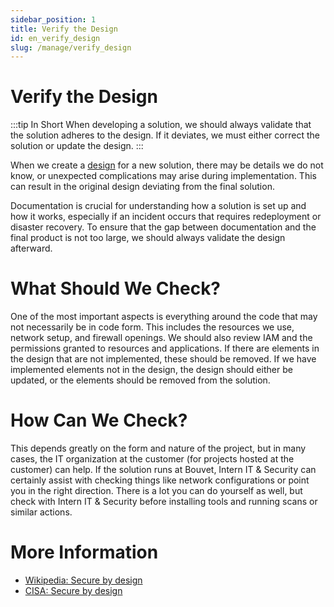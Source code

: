 ```yaml
---
sidebar_position: 1
title: Verify the Design
id: en_verify_design
slug: /manage/verify_design
---
```


# Verify the Design
:::tip In Short
When developing a solution, we should always validate that the solution adheres to the design. If it deviates, we must either correct the solution or update the design.
:::

When we create a [design](/en/design/system_diagrams) for a new solution, there may be details we do not know, or unexpected complications may arise during implementation. This can result in the original design deviating from the final solution.

Documentation is crucial for understanding how a solution is set up and how it works, especially if an incident occurs that requires redeployment or disaster recovery. To ensure that the gap between documentation and the final product is not too large, we should always validate the design afterward.

# What Should We Check?
One of the most important aspects is everything around the code that may not necessarily be in code form. This includes the resources we use, network setup, and firewall openings. We should also review IAM and the permissions granted to resources and applications. If there are elements in the design that are not implemented, these should be removed. If we have implemented elements not in the design, the design should either be updated, or the elements should be removed from the solution.

# How Can We Check?
This depends greatly on the form and nature of the project, but in many cases, the IT organization at the customer (for projects hosted at the customer) can help. If the solution runs at Bouvet, Intern IT & Security can certainly assist with checking things like network configurations or point you in the right direction. There is a lot you can do yourself as well, but check with Intern IT & Security before installing tools and running scans or similar actions.

# More Information
* [Wikipedia: Secure by design](https://en.wikipedia.org/wiki/Secure_by_design)
* [CISA: Secure by design](https://www.cisa.gov/securebydesign)
